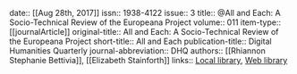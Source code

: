 date:: [[Aug 28th, 2017]]
issn:: 1938-4122
issue:: 3
title:: @All and Each: A Socio-Technical Review of the Europeana Project
volume:: 011
item-type:: [[journalArticle]]
original-title:: All and Each: A Socio-Technical Review of the Europeana Project
short-title:: All and Each
publication-title:: Digital Humanities Quarterly
journal-abbreviation:: DHQ
authors:: [[Rhiannon Stephanie Bettivia]], [[Elizabeth Stainforth]]
links:: [Local library](zotero://select/groups/2386895/items/XPSJ9LCG), [Web library](https://www.zotero.org/groups/2386895/items/XPSJ9LCG)
